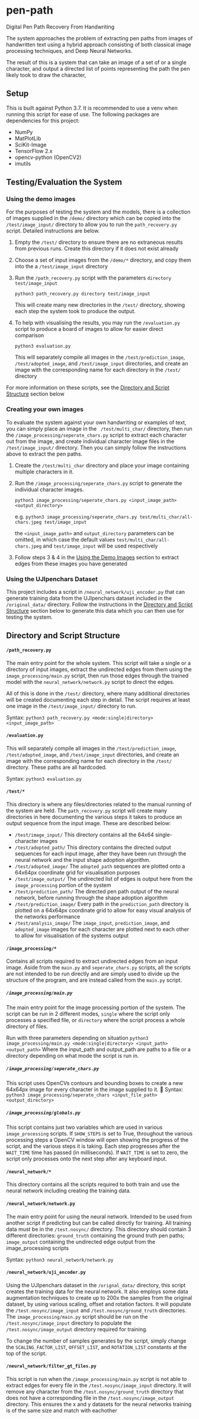 # pen-path
Digital Pen Path Recovery From Handwriting

The system approaches the problem of extracting pen paths from images of handwritten text using a hybrid approach 
consisting of both classical image processing techniques, and Deep Neural Networks.

The result of this is a system that can take an image of a set of or a single character, and output a directed list of 
points representing the path the pen likely took to draw the character,

## Setup
This is built against Python 3.7. It is recommended to use a venv when running this script for ease of use.
The following packages are dependencies for this project:
- NumPy
- MatPlotLib
- SciKit-Image
- TensorFlow 2.x
- opencv-python (OpenCV2)
- imutils




## Testing/Evaluation the System
### Using the demo images
For the purposes of testing the system and the models, there is a collection of images supplied in the `/demo/` 
directory which can be copied into the `/test/image_input/` directory to allow you to run the `path_recovery.py` 
script. Detailed instructions are below.

1. Empty the `/test/` directory to ensure there are no extraneous results from previous runs. Create this directory if 
    it does not exist already

2. Choose a set of input images from the `/demo/*` directory, and copy them into the a `/test/image_input` directory

3. Run the `/path_recovery.py` script with the parameters `directory test/image_input`

    ```python3 path_recovery.py directory test/image_input```
    
    This will create many new directories in the `/test/` directory, showing each step the system took to produce the 
    output.

4. To help with visualising the results, you may run the `/evaluation.py` script to produce a board of images to allow 
    for easier direct comparison
   
   ```python3 evaluation.py``` 
   
   This will separately compile all images in the `/test/prediction_image`, `/test/adopted_image`, and 
   `/test/image_input` directories, and create an image with the corresponding name for each directory in the 
   `/test/` directory
   
For more information on these scripts, see the [Directory and Script Structure](#directory-and-script-structure) section below
   
### Creating your own images
To evaluate the system against your own handwriting or examples of text, you can simply place an image in the `
/test/multi_char/` directory, then run the `/image_processing/seperate_chars.py` script to extract each character out 
from the image, and create individual character image files in the `/test/image_input/` directory. Then you can simply 
follow the instructions above to extract the pen paths. 

1. Create the `/test/multi_char` directory and place your image containing multiple characters in it.

2. Run the `/image_processing/seperate_chars.py` script to generate the individual character images.
    
    ```python3 image_processing/seperate_chars.py <input_image_path> <output_directory>```
    
    e.g. ```python3 image_processing/seperate_chars.py test/multi_char/all-chars.jpeg test/image_input```
    
    the `<input_image_path>` and `output_directory` parameters can be omitted, in which case the default values 
    `test/multi_char/all-chars.jpeg` and `test/image_input` will be used respectively

3. Follow steps 3 & 4 in the [Using the Demo Images](#Using-the-demo-images) section to extract edges from these images 
you have generated

### Using the UJIpenchars Dataset
This project includes a script in `/neural_network/uji_encoder.py` that can generate training data from the UJIpenchars 
dataset included in the `/original_data/` directory. Follow the instructions in the 
[Directory and Script Structure](#directory-and-script-structure) section below to generate this data which you can 
then use for testing the system.




## Directory and Script Structure
#### `/path_recovery.py`

The main entry point for the whole system. This script will take a single or a directory of input images, extract the 
undirected edges from them using the `image_processing/main.py` script, then run those edges through the trained model 
with the `neural_network/network.py` script to direct the edges. 

All of this is done in the `/test/` directory, where many additional directories will be created documenting each 
step in detail. The script requires at least one image in the `/test/image_input/` directory to run.

Syntax: `python3 path_recovery.py <mode:single|directory> <input_image_path>`

#### `/evaluation.py`

This will separately compile all images in the `/test/prediction_image`, `/test/adopted_image`, and 
`/test/image_input` directories, and create an image with the corresponding name for each directory in the 
`/test/` directory. These paths are all hardcoded.

Syntax: `python3 evaluation.py`

#### `/test/*`

This directory is where any files/directories related to the manual running of the system are held. The 
`path_recovery.py` script will create many directories in here documenting the various steps it takes to produce an 
 output sequence from the input image. These are described below:
- `/test/image_input/` This directory contains all the 64x64 single-character images
- `/test/adopted_path/` This directory contains the directed output sequences for each input image, after they have 
 been run through the neural network and the input shape adoption algorithm.
- `/test/adopted_image/` The `adopted_path` sequences are plotted onto a 64x64px coordinate grid for visualisation 
 purposes
- `/test/image_output/` The undirected list of edges is output here from the `image_processing` portion of the system
- `/test/prediction_path/` The directed pen path output of the neural network, before running through the shape adoption
 algorithm
- `/test/prediction_image/` Every path in the `prediction_path` directory is plotted on a 64x64px coordinate grid to
 allow for easy visual analysis of the networks performance  
- `/test/analysis_image/` The `image_input`, `prediction_image`, and `adopted_image` images for each character are plotted 
next to each other to allow for visualisation of the systems output


#### `/image_processing/*`

Contains all scripts required to extract undirected edges from an input image. Aside from the `main.py` and 
`seperate_chars.py` scripts, all the scripts are not intended to be run directly and are simply used to divide up the 
structure of the program, and are instead called from the `main.py` script.

##### `/image_processing/main.py`

The main entry point for the image processing portion of the system. The script can be run in 2 different modes, 
`single` where the script only processes a specified file, or `directory` where the script process a whole directory of 
files.

Run with three parameters depending on situation
`python3 image_processing/main.py <mode:single|directory> <input_path> <output_path>` 
Where the input_path and output_path are paths to a file or a directory depending on what mode the script is run in.

##### `/image_processing/seperate_chars.py`

This script uses OpenCVs contours and bounding boxes to create a new 64x64px image for every character in the image 
supplied to it.

Syntax: `python3 image_processing/seperate_chars <input_file_path> <output_directory>`

##### `/image_processing/globals.py`

This script contains just two variables which are used in various `image_processing` scripts. If `SHOW_STEPS` is set to
 True, throughout the various processing steps a OpenCV window will open showing the progress of the script, and the 
 various steps it is taking. Each step progresses after the `WAIT_TIME` time has passed (in milliseconds). If 
 `WAIT_TIME` is set to zero, the script only processes onto the next step after any keyboard input.

#### `/neural_network/*`

This directory contains all the scripts required to both train and use the neural network including creating the 
training data.

#### `/neural_network/network.py`

The main entry point for using the neural network. Intended to be used from another script if predicting but can be 
called directly for training. All training data must be in the `/test.nosync/` directory. This directory should contain
3 different directories: `ground_truth` containing the ground truth pen paths; `image_output` containing the undirected
edge output from the image_processing scripts

Syntax: `python3 neural_network/network.py`

#### `/neural_network/uji_encoder.py`

Using the UJIpenchars dataset in the `/orignal_data/` directory, this script creates the training data for the neural 
network. It also employs some data augmentation techniques to create up to 200x the samples from the original dataset, 
by using various scaling, offset and rotation factors. It will populate the `/test.nosync/image_input` and 
`/test.nosync/ground_truth` directories. The `image_processing/main.py` script should be run on the 
`/test.nosync/image_input` directory to populate the `/test.nosync/image_output` directory required for training.

To change the number of samples generates by the script, simply change the `SCALING_FACTOR_LIST`, `OFFSET_LIST`, and 
`ROTATION_LIST` constants at the top of the script.

#### `/neural_network/filter_gt_files.py`

This script is run when the `/image_processing/main.py` script is not able to extract edges for every file in the 
`/test.nosync/image_input` directory. It will remove any character from the `/test.nosync/ground_truth` directory that 
does not have a corresponding file in the `/test.nosync/image_output` directory. This ensures the x and y datasets for 
the neural networks training is of the same size and match with eachother
